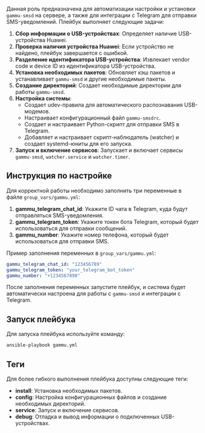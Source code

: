 Данная роль предназначена для автоматизации настройки и установки `gammu-smsd` на сервере, а также для интеграции с Telegram для отправки SMS-уведомлений. Плейбук выполняет следующие задачи:

1. **Сбор информации о USB-устройствах**: Определяет наличие USB-устройства Huawei.
2. **Проверка наличия устройства Huawei**: Если устройство не найдено, плейбук завершается с ошибкой.
3. **Разделение идентификатора USB-устройства**: Извлекает vendor code и device ID из идентификатора USB-устройства.
4. **Установка необходимых пакетов**: Обновляет кэш пакетов и устанавливает `gammu-smsd` и другие необходимые пакеты.
5. **Создание директорий**: Создает необходимые директории для работы `gammu-smsd`.
6. **Настройка системы**:
   - Создает udev-правила для автоматического распознавания USB-модемов.
   - Настраивает конфигурационный файл `gammu-smsdrc`.
   - Создает и настраивает Python-скрипт для отправки SMS в Telegram.
   - Добавляет и настраивает скрипт-наблюдатель (watcher) и создает systemd-юниты для его запуска.
7. **Запуск и включение сервисов**: Запускает и включает сервисы `gammu-smsd`, `watcher.service` и `watcher.timer`.

## Инструкция по настройке

Для корректной работы необходимо заполнить три переменные в файле `group_vars/gammu.yml`:

1. **gammu_telegram_chat_id**: Укажите ID чата в Telegram, куда будут отправляться SMS-уведомления.
2. **gammu_telegram_token**: Укажите токен бота Telegram, который будет использоваться для отправки сообщений.
3. **gammu_number**: Укажите номер телефона, который будет использоваться для отправки SMS.

Пример заполнения переменных в `group_vars/gammu.yml`:

```yaml
gammu_telegram_chat_id: "123456789"
gammu_telegram_token: "your_telegram_bot_token"
gammu_number: "+1234567890"
```

После заполнения переменных запустите плейбук, и система будет автоматически настроена для работы с `gammu-smsd` и интеграции с Telegram.

## Запуск плейбука

Для запуска плейбука используйте команду:

```bash
ansible-playbook gammu.yml
```

## Теги

Для более гибкого выполнения плейбука доступны следующие теги:

- **install**: Установка необходимых пакетов.
- **config**: Настройка конфигурационных файлов и создание необходимых директорий.
- **service**: Запуск и включение сервисов.
- **debug**: Отладка и вывод информации о подключенных USB-устройствах.